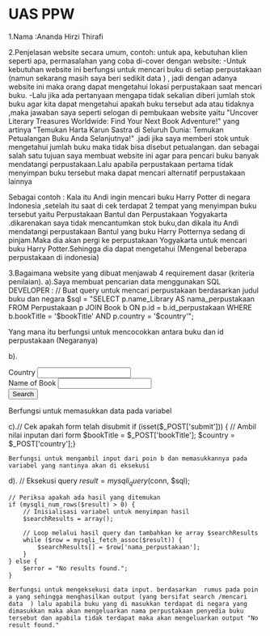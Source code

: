 # UAS PPW
1.Nama :Ananda Hirzi Thirafi


2.Penjelasan website secara umum, contoh: untuk apa, kebutuhan klien seperti apa, permasalahan yang coba di-cover dengan website:
-Untuk kebutuhan website ini berfungsi untuk mencari buku di setiap perpustakaan (namun sekarang masih saya beri sedikit data ) , jadi dengan adanya website ini maka orang dapat mengetahui lokasi perpustakaan saat mencari buku.
-Lalu jika ada pertanyaan mengapa tidak sekalian diberi jumlah stok buku agar kita dapat mengetahui apakah buku tersebut ada atau tidaknya ,maka jawaban saya seperti selogan di pembukaan website yaitu "Uncover Literary Treasures Worldwide: Find Your Next Book Adventure!" yang artinya "Temukan Harta Karun Sastra di Seluruh Dunia: Temukan Petualangan Buku Anda Selanjutnya!" .jadi jika saya memberi stok untuk mengetahui jumlah buku maka tidak bisa disebut petualangan. dan sebagai salah satu tujuan saya membuat website ini agar para pencari buku banyak mendatangi perpustakaan.Lalu apabila perpustakaan pertama tidak menyimpan buku tersebut maka dapat mencari alternatif perpustakaan lainnya

Sebagai contoh : Kala itu Andi ingin mencari buku Harry Potter di negara Indonesia ,setelah itu saat di cek terdapat 2 tempat yang menyimpan buku tersebut yaitu Perpustakaan Bantul dan Perpustakaan Yogyakarta .dikarenakan saya tidak mencantumkan stok buku,dan dikala itu Andi mendatangi perpustakaan Bantul yang buku Harry Potternya sedang di pinjam.Maka dia akan pergi ke perpustakaan Yogyakarta untuk mencari buku Harry Potter.Sehingga dia dapat mengetahui (Mengenal beberapa perpustakaan di indonesia) 

3.Bagaimana website yang dibuat menjawab 4 requirement dasar (kriteria penilaian). 
a).Saya membuat pencarian data menggunakan SQL DEVELOPER :
    // Buat query untuk mencari perpustakaan berdasarkan judul buku dan negara
    $sql = "SELECT p.name_Library AS nama_perpustakaan
            FROM Perpustakaan p
            JOIN Book b ON p.id = b.id_perpustakaan
            WHERE b.bookTitle = '$bookTitle' AND p.country = '$country'";

Yang mana itu berfungsi untuk mencocokkan antara buku dan id perpustakaan (Negaranya)

b).<form method="post" action="">
                    <div class="input-group mb-3">
                        <span class="input-group-text" id="basic-addon1">Country</span>
                        <input name="country" type="text" class="form-control" placeholder="" aria-label="Username" aria-describedby="basic-addon1" id="1">
                    </div>
                    <div class="input-group mb-3">
                        <span class="input-group-text" id="basic-addon1">Name of Book</span>
                        <input name="bookTitle" type="text" class="form-control" placeholder="" aria-label="Username" aria-describedby="basic-addon1" id="2">
                    </div>
                    <button name="submit" type="submit" class="btn rounded m-2">Search</button>
                </form>

Berfungsi untuk memasukkan data pada variabel

c).// Cek apakah form telah disubmit
if (isset($_POST['submit'])) {
    // Ambil nilai inputan dari form
    $bookTitle = $_POST['bookTitle'];
    $country = $_POST['country'];}

    Berfungsi untuk mengambil input dari poin b dan memasukkannya pada variabel yang nantinya akan di eksekusi

d).    // Eksekusi query
    $result = mysqli_query($conn, $sql);

    // Periksa apakah ada hasil yang ditemukan
    if (mysqli_num_rows($result) > 0) {
        // Inisialisasi variabel untuk menyimpan hasil
        $searchResults = array();

        // Loop melalui hasil query dan tambahkan ke array $searchResults
        while ($row = mysqli_fetch_assoc($result)) {
            $searchResults[] = $row['nama_perpustakaan'];
        }
    } else {
        $error = "No results found.";
    }

    Berfungsi untuk mengeksekusi data input. berdasarkan  rumus pada poin a yang sehingga menghasilkan output (yang bersifat search /mencari data  ) lalu apabila buku yang di masukkan terdapat di negara yang dimasukkan maka akan mengeluarkan nama perpustakaan penyedia buku tersebut dan apabila tidak terdapat maka akan mengeluarkan output "No result found."
